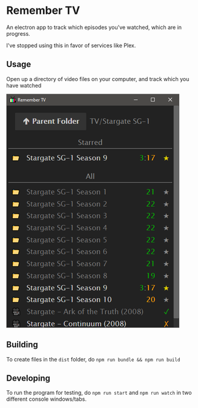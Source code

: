 # Remember TV

An electron app to track which episodes you've watched, which are in progress.

I've stopped using this in favor of services like Plex.

## Usage

Open up a directory of video files on your computer, and track which you have watched

![](https://raw.githubusercontent.com/ArtskydJ/Remember-TV/master/screenshots/Capture_2022-01-29.PNG)

## Building

To create files in the `dist` folder, do `npm run bundle && npm run build`

## Developing

To run the program for testing, do `npm run start` and `npm run watch` in two different console windows/tabs.
